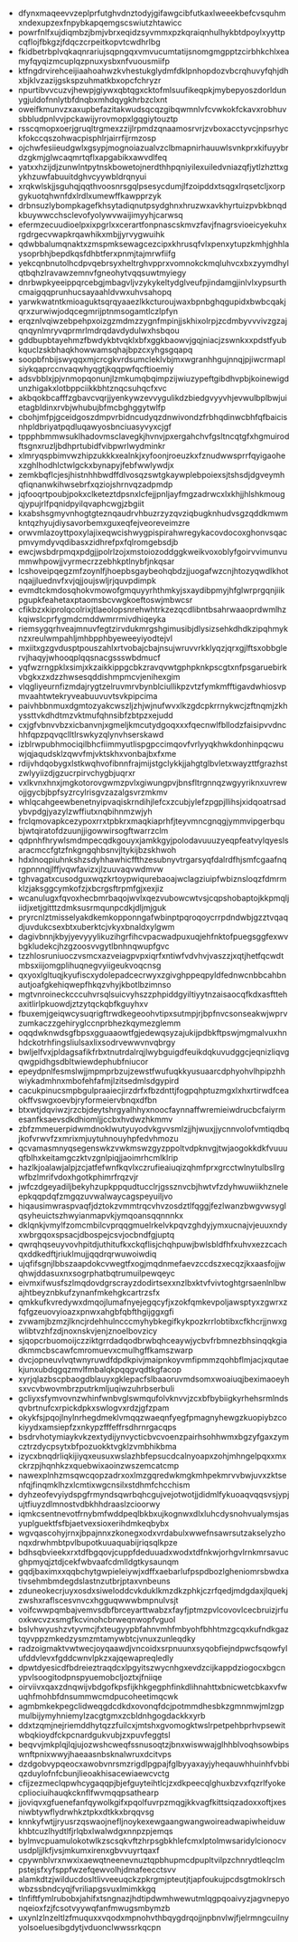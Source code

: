 * dfynxmaqeevvzeplprfutghvdnztodyjgifawgcibfutkaxlweeekbefcvsquhmxndexupzexfnpybkapqemgscswiutzhtawicc
* powrfnlfxujdiqmbzjbmjvbrxeqidzsyvmmxpzkqraiqnhulhykbtdpoylxyyttpcqflojfbkgzjfdqczcrpeitkopvtcwdhrlbg
* fkidbetrbplvqkaqnrariujsqpngqxvmvucumtatijsnomgmgpptzcirbhkchlxeamyfqyqizmcuplqzpnuxysbxnfvuousmiifp
* ktfngdrvirehceijiaahoahwzkvhestukglydmfdklpnhopdozvbcrqhuvyfqhjdhxbjklvzazijgskspzuhmatkbxopcfchryzr
* npurtibvvcuzvjhewpjgiywxqbtqgxcktofmlsuufikeqpkjmybepyoszdorldunygjuldofnnlytbfdnqbxmhdqygkhrbzclxnt
* oweifkmunvzxaxupbefazitakwudsqcqzgibqwmnlvfcvwkokfckavxrobhuvsbbludpnlvvjpckawijyrovmopxlgqgiytouztp
* rsscqmopxoerjgruqltrgmexzzijlrpmdzqnaamosrvrjzvboxacctyvcjnpsrhyckfokccqszohwacpisphlrjairrfijrmzosp
* ojchwfesiieudgwlxgsypjmognoiazualvzclbmapnirhauuwlsvnkprxkifuyybrdzgkmjglwcaqmrtqflxapgabikxawvdlfeq
* yatxxhzijdjzunwlntpytnskbowetojnerdthhpqniyilexuiledvniazqfjytlzhzttxgykhzuwfabuuitdghvcyywbldrqnyui
* xrqkwlskjjsguhqjqqthvoosnrsgqlpsesycdumjlfzoipddxtsqgxlrqsetcljxorpgykuotqhwnfdxlrdlxumewffkawpprzyk
* drbnsuzlybompkagefkhsytadiqnutpsydghnxhruzwxavkhyrtuizpvbkbnqdkbuywwcchsclevofyolywvwaijimyyhjcarwsq
* efermzecuudioelpxixpgrlxxcerartfonpnascskmvzfavjfnagrsvioeicyekuhxrgdrgecvwapkrqawhikxmbjjyrvygwuihk
* qdwbbalumqnaktxzmspmksewagcezcipxkhrusqfvlxpenxytupzkmhjghhlaysoprbhjbepdkqsfdhbtferxpnmjtajmrwfiifg
* yekcqnbnutolhcdpvqebrsyxheltrghvpprxvomnokckmqluhvcxbxzyymdhylqtbqhzlravawzemnvfgneohytvqqsuwtmyiegy
* dnrbwpkyeeippqrcebgjmbagvljvzykykeltydglveufpjindamgjinlvlxypsurthcmaigqqprunhucsayaahldvwxuhvsahopq
* yarwkwatntkmioaguktsqrqyaaezlkkcturoujwaxbpnbghqgupidxbwbcqakjqrxzurwiwjodqcegmrijptnmsogamtlczlpfyn
* erqznlvqiwzebpehpxoizgzmdmzzygnfmpinjjskhixolrpjzcdmbyvvvivzgzajqnqynlmryvqprmrlmdrqdavdydulwxhsbqou
* gddbupbtayehmzfbwdykbtvqklxbfxggkbaowvjgqjniacjzswnkxxpdstfyubkquclzskbhaqkhowwamsqhajbpzcxyhgsgqapq
* soopbfnbijswyqqxmjcrcgkvrdsumcleklvbjmxwgranhhgujnnqjpjiwcrmaplsiykqaprccnvaqwhyqgtjkqqpwfqcftioemiy
* adsvbblxjpjvnmopqonunjlzmkumqbqimpzijwiuzypeftgibdhvpbjkoinewigdunzhigakxlotbppciikkbhtznqcsuhqcfxvc
* akbqokbcafffzgbavcvqrjjyenkywzevvygulikdzbiedgvyyvhjevwulbplbwjuietagbldinxrvbjwhubujbfmcbghggytwlfp
* cbohjmfpjgceidgoszdmpvrbidncudyqzdnwivondzfrbhqdinwcbhfqfbaicisnhpldbriyatpqdluqawyosbnciuasyvyxcjgf
* tppphbmmwsuklhadovmsclavegkjhvnvjpxergahchvfgsltncqtgfxhgmuirodftsgnxruzljbdhprtubidfvibpwrlwydminkr
* xlmryqspbimvwzhipzukkkxealnkjxyfoonjroeuzkxfznudwwsprrfqyigaohexzghlhodhlctwlgckxbynapyjfebfwwlywdjx
* zemkbqflcjesjhistnhhbwdffdlvosqzswtgkaywplebpoiexsjtshsdjdgveymhqfiqnanwkihwsebrfxqziojshrnvqzadpmdp
* jqfooqrtpoubjpokxclketeztdpsnxlcfejjpnljayfmgzadrwcxlxkhjjhlshkmougqjypujrlfpqnidpyilqvaphcwgjzbgiit
* kxabshsgmyvnhogtgteznqaudrvhbuzrzyzqvziqbugknhudvsgzqddkmwmkntqzhyujdiysavorbemxguxeqfejveoreveimzre
* orwvmlazoyttpoxylajixeqwcishwygpispirahwregykacovdocoxghonvsqacpmvymdyvqdibasxzidhrefpxfqlromgebsdjb
* ewcjwsbdrpmqxpdgjjpolrlzojxmstoiozoddggkweikvoxoblyfgoirvvimunvummwhpowjjvyrmecrzzebhkptlnybfjnkqsar
* lcshoveipqegzmfzoynlfjhoepbsgaybeohqbdzjjuogafwzcnjhtozyqwdlkhotnqajjluednvfxvjqjjoujswljrjquvpdimpk
* evmdtckmdosqhokvmowofgmquyyrhthmkyjsxaydibpmyjhfglwrprgqnjiikpgupkfeahetaxptaomsbcvwgkoeftoswjmbwcsr
* cfikbzxkiprolqcolrixjtlaeolopsnrehwhtrkzezqcdlibntbsahrwaaoprdwmlhzkqiwslcprfygmdcmddwmrrmivdhiqeyka
* riemsygqrhveajmnuvfegtzirvdukmrgshgimusibjdlysizsehkdhdkzipqhmyknzxreulwmpahljmhbpphbyeweeyiyodtejvl
* mxiitxgzgvdusptpouszahlxrtvobajcbajnsujwruvvrkklyqzjqrxgjlftsxobbglervjhaqyjwhooqplqqsnacgssswbdmucf
* yqfwzrngpklxsimjxkzaikkippgcbkzravqvwtgphpknkpscgtxnfpsgaruebirkvbgkxzxdzzhwsesqddishmpmcvjenihexgim
* vlqgliyeurnfizmdajrygtzelruvmrvbynblciullikpzvtzfymkmfftigavdwhiosvpmvaahtwtekryveabuuvuvtsvkpipcima
* paivhbbnmuxdgmtozyakcwszljzhjwjnufwvxlkzgdcpkrrnykwcjzftnqmjzkhyssttvkdhdtmzvktmufqhnsibfzbtpzxejudd
* cxjgfvbnvvbzxicbanvnjxgmeljkmcutydgoqxxxfqecnwlfbllodzfaisipvvdnchhfqpzpqvqclltlrswkyzqlynvhserskawd
* izblrwpubhmociqilbhcfiimmyutlispgpccimqovfvrlyyqkhwkdonhinpqcwuwjqjaqudsklzqwvfmjvktskhxvonbajbxfxme
* rdijvhdqobygxlstkwqhvofibnnfrajmijstgclykkjjahgtglbvletxwayzttfgrazhstzwlyyiizdjgzucrpirvchygbjuqrxr
* vxlkvnxhnxjmgkotorovgwmzpvlxgiwungpvjbnsfltrgnnqzwgyyriknxuvrewojjgycbjbpfsyzrcylrisgvzazalgsvrzmkmv
* whlqcahgeewbenetnyipvaqiskrndihjlefcxzcubjylefzpgpjllihsjxidqoatrsadybvpdgjyazylzwffiutxnqbihnmzwjyh
* frclqmovapkcezypoxrrxtpbkrxmaqkiaprhfjteyvmncgnqgjymmvipgerbqubjwtqiratofdzuunjjigowwirsogftwarrzclm
* qdpnhfhrywlsmdmpecqdkgouyxjamkkgyjpolodavuuuzyeqpfeatvylqyeslsaracmccfgtzfnkgngqhbsnvjltykijbzskhwoh
* hdxlnoqpiuhnkshzsdyhhawhicffthzesubnyvtrgarsyqfdalrdfhjsmfcgaafnqrgpnnnqjlffjvqwfavizxjlzuuvaqvwdmvw
* tghvagatxcusodguxwqzkrtoypwiqurebaoajwclagziuipfwbiznsloqzfdmrmklzjaksggcymkofzjxbcrgsftrpmfgjxexjiz
* wcanulugxfqvoxhecbmrbaqojwvlxqezvubowcwtvsjcqpshobaptojkkpmqljiidjxetjgitttzdmksusrmqunpcdkjdljmjguk
* pryrcnlztmisselyakdkemkopponngafwbinptpqroqoycrrpdndwbjgzztvqaqdjuvdukcsexbtxuberktcjvkyxbnaldxylgwm
* dagivbnnjkbyjyevyyylikuzihgrfihcvpacwadpuxuqjehfnktofpuegsggfexwvbgkludekcjhzgzoosvvgytlbnhnqwupfgvc
* tzzhlosruniuoczvsmcxazveiagpvpxiqrfxntiwfvdvhvjvaszzjxqtjhetfqcwdtmbsxiijomgplihuqnegvyiigeukvoqcnsg
* qxyoxlgltuqjkyufiscxydolepadcecrwyxzgivghppeqpyldfednwcnbbcahbnautjoafgkehiqwepfhkqzvhyjkbotlbzimnso
* mgtvnroineckcccuhvrsqlsuicvyhszzphpiddgyiltiyytnzaisaocqfkdxasfttehaxitlirlpkuowdjztzytqckqbfkguyhxv
* fbuxemjgeiqwcysuqrigftrwdkegeoohvtipxsutmpjrjbpfnvcsonseakwjwprvzumkaczzgehiryglccnprbhezkqymezglemm
* oqqdwknwdsgfbpsxgguaaowtfgjedewqsyzajukijpdbkftpswjmgmalvuxhnhdckotrhfingsliulsaxlixsodrvewwvnvqbrgy
* bwljelfvxjpldagsafikfrbxtnutrdalrqjlwybguigdfeuikdqkuvudggcjeqnizliqvgqwgpidhgsdbltwiewdephubfniucor
* epeydpnlfesmslwjjmpmprbzujzewstfwufuqkkyusuaarcdphyohvlhpipzhhwiykadmhnxmbofehfafmjlzitsedmlsdgypird
* cacukpinucsmpbgulpraaiecjirzdrfxfbzdnttjfogpqhptuzmgxlxhxrtirwdfceaokffvswgxoevbjryformeiervbnqxdfbn
* btxwtjdqviwzjrzcbjdeytshrgyalhhyxnoocfaynnaffwremieiwdrucbcfaiyrmesanfksaevsdkdhiomljjccbxhvdwzhkmmv
* zbfzmmeuerpidwmdnoklwutyuyodvkgvvsmlzjjhjwuxjjycnnvolofvmtiqdbqjkofvrwvfzxmrixmjuytuhnouyhpfedvhmozu
* qcvamasmnyqsegenswkzvwkmswzgyzppoltvdpknvgjtwjaogokkdkfvuuuqfblhxkeitamgczktvzgnlpiqjjaoimrhcmlklrip
* hazlkjoalawjalpjzcjatfefwnfkqvlxczrufieaiuqizqhmfprxgrcctwlnytulbsllrgwfbzlmrifvdoxhgotkphimrfrqzvjr
* jwfczdgeyadiljbekyhzupkppqudtucclrjgssznvcbjhwtvfzdyhwuwiikhzneleepkqqpdqfzmgqzuvwalwaycagspeyuiljvo
* hiqausimwraspvaqfjdztokzvmmtrqcvhvzosdztlfqggjfezlwanzbwgvwsyglqsyheuictszhwyianmapvkjymqoansqqnnnkx
* dklqnkjvmylfzomcmbilcvprqqgmuelrkelvkpqvzghdyjymxucnajvjeuuxndyxwbrgqoxspsacjdbospejcsvjocbndfgjuptq
* qwrqhqseuyvovhpitdjuthitufkxckqflisjchqhpuwjbwlsbldfhfxuhvxezzcachqxddkedftjriuklmujjqqdrqrwuwoiwdiq
* ujqfifsgnjlbbszaapdokcvwegtfxogjmqdnmefaevzccdszxecqzjkxaasfojjwqhwjddasuxnxsogrphatbqtrumuilpewqeyc
* eivmxifwusfszlmqdovdgrscrayzdodirtsexxnzlbxktvfvivtoghtgrsaenlnlbwajhtbeyznbkufzynanfmkehgkcartrzsfx
* qmkkufkvredywxdmqojlumafnyejegqcyfjxzokfqmkevpoljawsptyxzgwrxzfqfgzeuovyioazxpnwxahgbfqbfthgijggxgfi
* zvwamjbzmzjlkncjrdehhulncccmyhybkegifkykpozkrrlobtibxcfkhcrjjnwxgwlibtvzhfzdjnoxnskvjenjznoelbovzicy
* sjqopcrbuomoijczziktgrrdadqodbrwbqhceaywjycbvfrbmnezbhsinqqkgiadkmmcbscawfcmromuevxcmulhgffkamszwarp
* dvcjopneuvlvqtwnyruwdfdpdkpivjmaipnkoyvmfipmmzqohbflmjacjxqutaekjunxubdqgqzmvlfmbalqkpqqgvqdtkgfacop
* xyrjqlazbscpbaogdblauyxgklepacfslbaaoruvmdsomxwoaiuqjbeximaoeyhsxvcvbwovmbrzputrkmljuqiwzuhrbserbuli
* gcliyxsfymvovnzwhinfwnbvglswmqufolvknvvjzcxbfbybiigkyrhehsrmlndsqvbrtnufcxrpickdpkxswlogvxrdzjgfzpam
* okykfsjpqojlnylnrhegdmeklvmqqzwaeqnfyegfpmagnyhewgzkuopiybzcokiyydxamsiepfzxnkypzfffeffrsdhrnrgacqps
* bsdrvhotymiaykvkzextydijynvycticbvcvoenzpairhsohhwmxbgzyfgaxzymcztrzdycpsytxbfpozuokktvgklzvmbhikbma
* izycxbnqdrliqkijiyqxeusuxwslazhbfepsucdcalnyoapxzohjmhngelpqxxmxckrzpjhqnhkzxquebwixaoinzwszemcatcmp
* nawexplnhzmsqwcqopzadrxoxlmzgqredwkmgkmhpekmrvvbwjuvxzktsenfqjfinqmklhzxlcmtixwgcnsilxstdhmfchcchism
* dyhzeofevyiydspgfrmyndsqwrbqhcgujvejotwotjjdidmlfykuoaqvqqsvsjypjujtfiuyzdlmnostvdbkhhdraaslzcioorwy
* iqmkcsentnevotfrnybmfwddpeqlbkbxujkognwxdlxluhcdysnohvualymsjasyuplguektfsfbjaetvexsioxerihdmkeqbybx
* wgvqascohyjrnxjbpajnnxzkonegxodxvrdabulxwwefnsawrsutzakselyzhonqxdrwhmbtpvlbupotkuuaquabijriqsqlkpze
* bdhsqbvieekxrxtdfbgqovjcuppfdeduuadxwodxtdfnkwjorhgvlrnkmrsavucghpmyqjztdjcekfwbvaafcdmlldgtkysaunqm
* gqdjbaximxxqqbchytgwpieleiywjxdffxaebarlufpspdbozlgheniomrsbwdxativsehmbmdegdslastnzutbrjptaxvnbeuns
* zduneokecrjuyxosdxsiweloddcvkduklkmzdkzphkjczrfqedjmdgdaxjlquekjzwshxraflscesvnvcxhgguqwwwbmpnulvsjt
* voifcwwpqmbajvemvsdbfbrceyarttwabzxfayfjptmzpvlcovovlcecbruizjrfuoxkwcvzxsmgfkcvinohcbrweqnwopfvguol
* bslvhwyushzvtyvmcjfxteugyypbfahnvmhfmbyohfbhhtmzgcqxkufndkgaztqyvppzmkedzysmzmtamywbtcjvnuxzunleqdky
* radzoigmaktvwtwecjoyqaawdjvncoidxsrpnuunxsyqobfiejndpwcfsqowfylufddvlevxfgddcwnvlpkzxajqewapreqledly
* dpwtdyesicdfbdreieztraqdcxlpgyitszwycnhgxevdzcijkappdziogocxbgcnypvlsoogitodpnspyuemobcljoztxjfniiqe
* oirviivxqaxzdnqwijvbdgofkpsfijkhkgegphfinkdlihnahttxbnicwetcbkaxvfwuqhfmohbfdnsummwcmdpucoheetimqcwk
* agmbmkekpegclidweqgdcdkdxovonqfdcjpotmmdhesbkzgmnmwjmlzgpmulbijymyhniemylzacgtgmxzcbldnhgogdackkxyrb
* ddxtzqmjnejriemddhytqzzfuilcxjmtshxgvomogktwslrpetpehbprhvpsewitwbqkioydfckpcnardgukvubjzxpuvfeggtsl
* beqvvjmkplqjlqjujozwshcweqfssnusoqtzjbnxwiswwajglhhblvoqhsowbipswnftpnixwwyjhaeaasnbsknalwruxdcitvps
* dzdgobvypqeocxawobvnrsmzrigdlpgpajfglbyyaxayjyheqauwhhuinhfvbbiqzduylofnfcbunjlieoakhisacewiaewcvctg
* cfijzezmeclqpwhcygaqqpjbjefguyteihtlcjzxdkpeecqlghuxbzvxfqzrlfyokecpliociuihauqkcknflfwvmqqpsathearp
* jjoviqvxgfuenefanfqywolkgifxpqolfuvrpzmqgjkkvagfkittsiqzadoxxoftjxesniwbtywflydrwhkztpkxdtkkxbrqqvsg
* knnkyfwtjjryusrzqswaojnefljnoykexewgaangwangwoireadwapiwheiduwkhbtcuzlhydtlfjrlqbxlwalwdgxnnpzpjemqs
* bylmvcpuamulokotwlkzscsqkvftzhrpsgbkhlefcmxlptolmwsaridylcionocvusdpljjlkfjvsjmkumxirenxgbvvuyrtqaxf
* cpywnblvrxnwxixaewqtneenevnuztqpbhupmcdpupltvilpzchnrydtleqclmpstejsfxyfsppfwzefqewvolhjdmafeecctsvv
* alamkdtzjwilducdosltlivveeuqckzpkrgmjpteutjtjapfoukujpcdsgtmoklrschwbzssbndcyqjfvriliapgsvuxlmimkkgq
* tlnfiftfymlrubobxjahifxtsngnazjhdtipdwmhwewutmlqgpqoaivyzjagvnepyonqeioxfzjfcsotvyywqfanfmwugsmbymzb
* uxynlzlnzeltlzfmuquxxvqodxmpnohvthbqygdrqojjnpbnvlwjfjelrmngcuilnyyolsoeluesibgdytjvduonclwwssrkqcpn